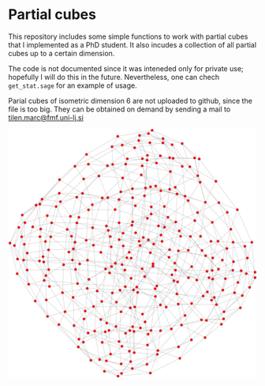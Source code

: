# Partial cubes
This repository includes some simple functions to work with partial cubes that I implemented as a PhD student. It also incudes a collection of all partial cubes up to a certain dimension.

The code is not documented since it was inteneded only for private use; hopefully I will do this in the future. Nevertheless, one can chech `get_stat.sage` for an example of usage.

Parial cubes of isometric dimension 6 are not uploaded to github, since the file is too big. They can be obtained on demand by sending a mail to tilen.marc@fmf.uni-lj.si

![A partial cube](tracy_hall_graph.png)
